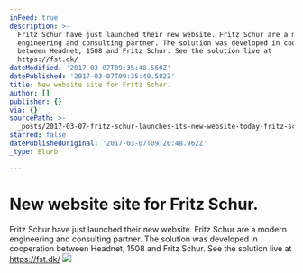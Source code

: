 ```yaml
---
inFeed: true
description: >-
  Fritz Schur have just launched their new website. Fritz Schur are a modern
  engineering and consulting partner. The solution was developed in cooperation
  between Headnet, 1508 and Fritz Schur. See the solution live at
  https://fst.dk/
dateModified: '2017-03-07T09:35:48.560Z'
datePublished: '2017-03-07T09:35:49.582Z'
title: New website site for Fritz Schur.
author: []
publisher: {}
via: {}
sourcePath: >-
  _posts/2017-03-07-fritz-schur-launches-its-new-website-today-fritz-schur-is-a.md
starred: false
datePublishedOriginal: '2017-03-07T09:20:48.962Z'
_type: Blurb

---
```

# New website site for Fritz Schur.

Fritz Schur have just launched their new website. Fritz Schur are a modern engineering and consulting partner. The solution was developed in cooperation between Headnet, 1508 and Fritz Schur. See the solution live at https://fst.dk/
![](https://s3-us-west-2.amazonaws.com/the-grid-img/p/28e5c3b664f12128324dfc040e53581a46073bea.png)